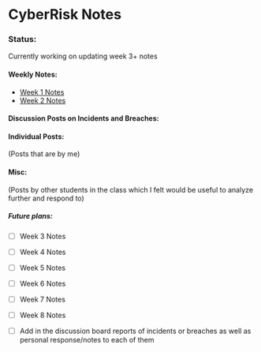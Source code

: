 # CyberRisk Notes


### Status: 
Currently working on updating week 3+ notes

#### Weekly Notes:
* [Week 1 Notes](https://github.com/Etam4225/CyberRisk-Notes/blob/main/Weekly%20Notes/Week%201%20-%20Intro.md)
* [Week 2 Notes](https://github.com/Etam4225/CyberRisk-Notes/blob/main/Weekly%20Notes/Week%202%20-%20Various%20Case%20Studies%20%2B%20Cybersecurity%20General%20Info.md)

#### Discussion Posts on Incidents and Breaches:

#### Individual Posts: 
(Posts that are by me)


#### Misc: 
(Posts by other students in the class which I felt would be useful to analyze further and respond to)


##### Future plans:

- [ ] Week 3 Notes
- [ ] Week 4 Notes
- [ ] Week 5 Notes
- [ ] Week 6 Notes
- [ ] Week 7 Notes
- [ ] Week 8 Notes
- [ ]  Add in the discussion board reports of incidents or breaches as well as personal response/notes to each of them

